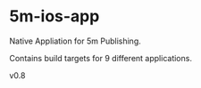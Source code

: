 5m-ios-app
==========

Native Appliation for 5m Publishing.

Contains build targets for 9 different applications.

v0.8

